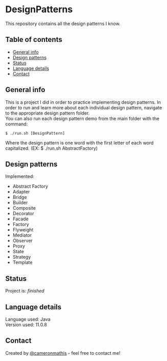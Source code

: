 # DesignPatterns
This repository contains all the design patterns I know.

## Table of contents
* [General info](#general-info)
* [Design patterns](#Design-patterns)
* [Status](#status)
* [Language details](#Language-details)
* [Contact](#contact)

## General info
This is a project I did in order to practice implementing design patterns. In order to run and learn more about each individual design pattern, navigate to the appropriate design pattern folder. </br>
You can also run each design pattern demo from the main folder with the command:

	$ ./run.sh [DesignPattern]

Where the design pattern is one word with the first letter of each word capitalized. (EX: $ ./run.sh AbstractFactory)

## Design patterns
Implemented:
* Abstract Factory
* Adapter
* Bridge
* Builder
* Composite
* Decorator
* Facade
* Factory
* Flyweight
* Mediator
* Observer
* Proxy
* State
* Strategy
* Template

## Status
Project is: _finished_

## Language details
Language used: Java </br>
Version used: 11.0.8

## Contact
Created by [@cameronmathis](https://github.com/cameronmathis/) - feel free to contact me!
